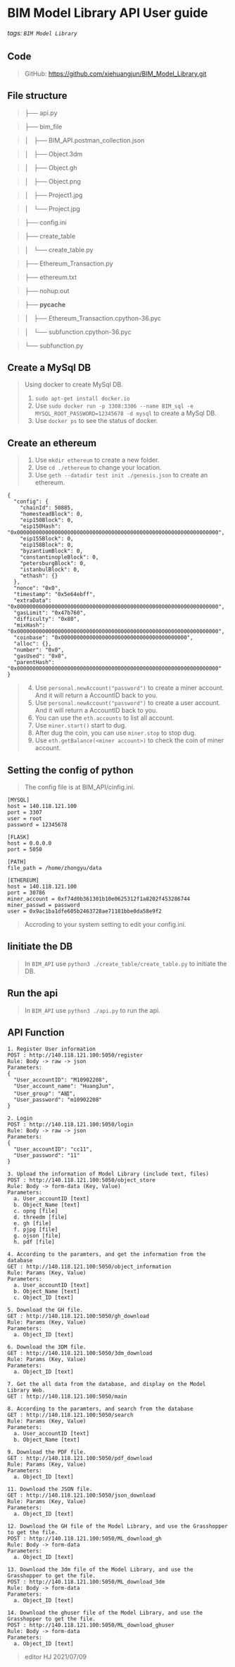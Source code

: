 # BIM Model Library API User guide
###### tags: `BIM Model Library`

## Code
> GitHub: https://github.com/xiehuangjun/BIM_Model_Library.git
> 

## File structure
> ├── api.py

> ├── bim_file

> │   ├── BIM_API.postman_collection.json

> │   ├── Object.3dm

> │   ├── Object.gh

> │   ├── Object.png

> │   ├── Project1.jpg

> │   └── Project.jpg

> ├── config.ini

> ├── create_table

> │   └── create_table.py

> ├── Ethereum_Transaction.py

> ├── ethereum.txt

> ├── nohup.out

> ├── __pycache__

> │   ├── Ethereum_Transaction.cpython-36.pyc

> │   └── subfunction.cpython-36.pyc

> └── subfunction.py

> 

## Create a MySql DB
> Using docker to create MySql DB. 
> 1. `sudo apt-get install docker.io`
> 2. Use `sudo docker run -p 3308:3306 --name BIM_sql -e MYSQL_ROOT_PASSWORD=12345678 -d mysql` to create a MySql DB. 
> 3. Use `docker ps` to see the status of docker. 

## Create an ethereum
> 1. Use `mkdir ethereum` to create a new folder.
> 2. Use `cd ./ethereum` to change your location.
> 3. Use `geth --datadir test init ./genesis.json` to create an ethereum.
>
```yaml=1
{
  "config": {
    "chainId": 50885,
    "homesteadBlock": 0,
    "eip150Block": 0,
    "eip150Hash": "0x0000000000000000000000000000000000000000000000000000000000000000",
    "eip155Block": 0,
    "eip158Block": 0,
    "byzantiumBlock": 0,
    "constantinopleBlock": 0,
    "petersburgBlock": 0,
    "istanbulBlock": 0,
    "ethash": {}
  },
  "nonce": "0x0",
  "timestamp": "0x5e64ebff",
  "extraData": "0x0000000000000000000000000000000000000000000000000000000000000000",
  "gasLimit": "0x47b760",
  "difficulty": "0x80",
  "mixHash": "0x0000000000000000000000000000000000000000000000000000000000000000",
  "coinbase": "0x0000000000000000000000000000000000000000",
  "alloc": {},
  "number": "0x0",
  "gasUsed": "0x0",
  "parentHash": "0x0000000000000000000000000000000000000000000000000000000000000000"
}
```
> 4. Use `personal.newAccount("password")` to create a miner account. And it will return a AccountID back to you.
> 5. Use `personal.newAccount("password")` to create a user account. And it will return a AccountID back to you.
> 6. You can use the `eth.accounts` to list all account.
> 7. Use `miner.start()` start to dug.
> 8. After dug the coin, you can use `miner.stop` to stop dug.
> 9. Use `eth.getBalance(<miner account>)` to check the coin of miner account.



## Setting the config of python
> The config file is at BIM_API/cinfig.ini.
> 
```python=1
[MYSQL]
host = 140.118.121.100
port = 3307
user = root
password = 12345678

[FLASK]
host = 0.0.0.0
port = 5050

[PATH]
file_path = /home/zhongyu/data

[ETHEREUM]
host = 140.118.121.100
port = 30786
miner_account = 0xf74d0b361301b10e0625312f1a8202f453286744
miner_passwd = password
user = 0x9ac1ba1dfe605b2463728ae71181bbe0da58e9f2
```
> Accroding to your system setting to edit your config.ini.

## Iinitiate the DB
> In `BIM_API` use `python3 ./create_table/create_table.py` to initiate the DB.
> 

## Run the api
> In `BIM_API` use `python3 ./api.py` to run the api.
> 

## API Function

```
1. Register User information
POST : http://140.118.121.100:5050/register 
Rule: Body -> raw -> json
Parameters: 
{
  "User_accountID": "M10902208",
  "User_account_name": "HuangJun",
  "User_group": "A組",
  "User_password": "m10902208"
}
```
```
2. Login 
POST : http://140.118.121.100:5050/login
Rule: Body -> raw -> json
Parameters: 
{
  "User_accountID": "cc11",
  "User_password": "11"
}
```
```
3. Upload the information of Model Library (include text, files)
POST : http://140.118.121.100:5050/object_store
Rule: Body -> form-data (Key, Value)
Parameters: 
  a. User_accountID [text]
  b. Object_Name [text]
  c. opng [file]
  d. threedm [file]
  e. gh [file]
  f. pjpg [file]
  g. ojson [file]
  h. pdf [file]
```
```
4. According to the paramters, and get the information from the database
GET : http://140.118.121.100:5050/object_information
Rule: Params (Key, Value)
Parameters: 
  a. User_accountID [text]
  b. Object_Name [text]
  c. Object_ID [text]
```
```
5. Download the GH file.
GET : http://140.118.121.100:5050/gh_download
Rule: Params (Key, Value)
Parameters: 
  a. Object_ID [text]
```
```
6. Download the 3DM file.
GET : http://140.118.121.100:5050/3dm_download
Rule: Params (Key, Value)
Parameters: 
  a. Object_ID [text]
```
```
7. Get the all data from the database, and display on the Model Library Web.
GET : http://140.118.121.100:5050/main
```
```
8. According to the paramters, and search from the database
GET : http://140.118.121.100:5050/search
Rule: Params (Key, Value)
Parameters: 
  a. User_accountID [text]
  b. Object_Name [text]
```
```
9. Download the PDF file.
GET : http://140.118.121.100:5050/pdf_download
Rule: Params (Key, Value)
Parameters: 
  a. Object_ID [text]
```
```
11. Download the JSON file.
GET : http://140.118.121.100:5050/json_download
Rule: Params (Key, Value)
Parameters: 
  a. Object_ID [text]
```
```
12. Download the GH file of the Model Library, and use the Grasshopper to get the file.
POST : http://140.118.121.100:5050/ML_download_gh
Rule: Body -> form-data
Parameters: 
  a. Object_ID [text]
```
```
13. Download the 3dm file of the Model Library, and use the Grasshopper to get the file.
POST : http://140.118.121.100:5050/ML_download_3dm
Rule: Body -> form-data
Parameters: 
  a. Object_ID [text]
```
```
14. Download the ghuser file of the Model Library, and use the Grasshopper to get the file.
POST : http://140.118.121.100:5050/ML_download_ghuser
Rule: Body -> form-data
Parameters: 
  a. Object_ID [text]
```

> editor HJ 2021/07/09
